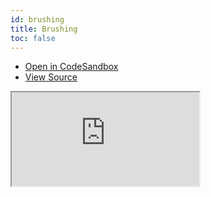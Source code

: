 ```yaml
---
id: brushing
title: Brushing
toc: false
---
```


- [Open in CodeSandbox](https://codesandbox.io/s/github/tannerlinsley/react-charts/tree/main/examples/brushing)
- [View Source](https://github.com/tannerlinsley/react-charts/tree/main/examples/brushing)

<iframe
  src="https://codesandbox.io/embed/github/tannerlinsley/react-charts/tree/main/examples/brushing?autoresize=1&fontsize=14&theme=dark"
  title="tannerlinsley/react-charts: brushing"
  sandbox="allow-forms allow-modals allow-popups allow-presentation allow-same-origin allow-scripts"
  style={{
    width: '100%',
    height: '80vh',
    border: '0',
    borderRadius: 8,
    overflow: 'hidden',
    position: 'static',
    zIndex: 0,
  }}
></iframe>
